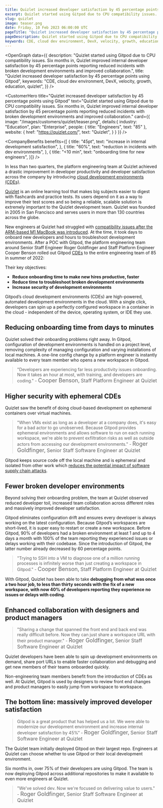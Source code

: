 ```yaml
---
title: Quizlet increased developer satisfaction by 45 percentage points using Gitpod
excerpt: Quizlet started using Gitpod due to CPU compatibility issues. Six months in, Quizlet improved internal developer satisfaction by 45 percentage points reporting reduced incidents with broken development environments and improved collaboration.
slug: quizlet
image: teaser.png
date: Friday, 10 Feb 2023 06:00:00 UTC
pageTitle: "Quizlet increased developer satisfaction by 45 percentage points using Gitpod"
pageDescription: Quizlet started using Gitpod due to CPU compatibility issues. Six months in, Quizlet improved internal developer satisfaction by 45 percentage points reporting reduced incidents with broken development environments and improved collaboration.
keywords: CDE, cloud dev environment, DevX, velocity, growth, education, quizlet
---
```


<script lang="ts" context="module">
  export const prerender = true;
</script>

<script lang="ts">
	import CustomerHero from "$lib/components/customers/customer-hero.svelte";
	import CompanyBenefits from "$lib/components/customers/company-benefits.svelte";
	import Section from "$lib/components/section.svelte";
	import Story from "$lib/components/customers/story.svelte";
	import Quote from "$lib/components/quote.svelte";
  	import OpenGraph from "$lib/components/open-graph.svelte";
</script>

<OpenGraph
data={{
    description:
      "Quizlet started using Gitpod due to CPU compatibility issues. Six months in, Quizlet improved internal developer satisfaction by 45 percentage points reporting reduced incidents with broken development environments and improved collaboration.",
    title: "Quizlet increased developer satisfaction by 45 percentage points using Gitpod",
    keywords: "CDE, cloud dev environment, DevX, velocity, growth, education, quizlet",
  }}
/>

<CustomerHero
title="Quizlet increased developer satisfaction by 45 percentage points using Gitpod"
text="Quizlet started using Gitpod due to CPU compatibility issues. Six months in, Quizlet improved internal developer satisfaction by 45 percentage points reporting reduced incidents with broken development environments and improved collaboration."
card={{
		image: "/images/customers/quizlet/teaser.png",
		details:{
			industry: "Education",
			plan: "Enterprise",
			people: {
				title: "Engineers",
				text: "85"
			},
			website: {
				href: "https://quizlet.com/",
				text: "Quizlet",
			}
		}
	}}
/>

<CompanyBenefits
benefits={[
{
title: "45pt",
text: "increase in internal development satisfaction",
},
{
title: "60%",
text: "reduction in incidents with dev environments",
},
{
title: "<10 min",
text: "onboarding time for new engineers",
}]}
/>

<Section>
	<Quote
		quote="Gitpod is a great product that has helped us a lot. We were able to modernize our development environment and increase internal developer satisfaction by 45 percentage points."
		author={{
			name: "Roger Goldfinger",
			jobTitle: "Senior Staff Software Engineer at Quizlet",
		}}
	/>
</Section>

<Story bannerImg="/images/customers/quizlet/banner.png" text="Quizlet reduced incidents with broken dev environments by 60% using Gitpod">

In less than two quarters, the platform engineering team at Quizlet achieved a drastic improvement in developer productivity and developer satisfaction across the company by introducing [cloud development environments (CDEs)](/cde).

[Quizlet](https://quizlet.com/) is an online learning tool that makes big subjects easier to digest with flashcards and practice tests. Its users depend on it as a way to improve their test scores and so being a reliable, scalable solution is extremely important to the Quizlet development team. Quizlet was founded in 2005 in San Francisco and serves users in more than 130 countries across the globe.

New engineers at Quizlet had struggled with [compatibility issues after the ARM-based M1 MacBook was introduced](/blog/better-container-development-on-apple-m1-macbooks-with-gitpod). At the time, it took days to onboard new developers and hours to troubleshoot development environments. After a POC with Gitpod, the platform engineering team around Senior Staff Engineer Roger Goldfinger and Staff Platform Engineer Cooper Benson rolled out Gitpod [CDEs](/cde) to the entire engineering team of 85 in summer of 2022:

Their key objectives:

- **Reduce onboarding time to make new hires productive, faster**
- **Reduce time to troubleshoot broken development environments**
- **Increase security of development environments**

Gitpod’s cloud development environments (CDEs) are high-powered, automated development environments in the cloud. With a single click, developers can spin up a perfectly configured workspace in a container in the cloud - independent of the device, operating system, or IDE they use.

## Reducing onboarding time from days to minutes

Quizlet solved their onboarding problems right away. In Gitpod, configuration of development environments is handled on a project level, removing complexity of managing configuration and varying installations of local machines. A one-line config change by a platform engineer is instantly available to every team member who opens a new workspace in Gitpod.

> "Developers are experiencing far less productivity issues onboarding. Now it takes an hour at most, with training, and developers are coding." - <span style="font-weight:400; font-size:18px;">Cooper Benson,</span> <span style="font-weight:400; font-size:16px;">Staff Platform Engineer at Quizlet</span>

## Higher security with ephemeral CDEs

Quizlet saw the benefit of doing cloud-based development on ephemeral containers over virtual machines.

> "When VMs exist as long as a developer at a company does, it's easy for a bad actor to go unobserved. Because Gitpod provides ephemeral environments and allows software to run on each running workspace, we're able to prevent exfiltration risks as well as outside actors from accessing our development environments." - <span style="font-weight:400; font-size:18px;">Roger Goldfinger,</span> <span style="font-weight:400; font-size:16px;">Senior Staff Software Engineer at Quizlet</span>

Gitpod keeps source code off the local machine and is ephemeral and isolated from other work which [reduces the potential impact of software supply chain attacks](/security).

## Fewer broken developer environments

Beyond solving their onboarding problem, the team at Quizlet observed reduced developer toil, increased team collaboration across different roles and massively improved developer satisfaction.

Gitpod eliminates configuration drift and ensures every developer is always working on the latest configuration. Because Gitpod’s workspaces are short-lived, it is super easy to restart or create a new workspace. Before Gitpod, 90% of developers had a broken environment at least 1 and up to 4 days a month with 100% of the team reporting they experienced issues or delays working with their codebase. Since the introduction of Gitpod, the latter number already decreased by 60 percentage points.

> "Trying to SSH into a VM to diagnose one of a million running processes is infinitely worse than just creating a workspace in Gitpod." - <span style="font-weight:400; font-size:18px;">Cooper Benson,</span> <span style="font-weight:400; font-size:16px;">Staff Platform Engineer at Quizlet</span>

With Gitpod, Quizlet has been able to take <b>debugging from what was once a two hour job, to less than thirty seconds with the fix of a new workspace, with now 40% of developers reporting they experience no issues or delays with coding</b>.

## Enhanced collaboration with designers and product managers

> "Sharing a change that spanned the front end and back end was really difficult before. Now they can just share a workspace URL with their product manager." - <span style="font-weight:400; font-size:18px;">Roger Goldfinger,</span> <span style="font-weight:400; font-size:16px;">Senior Staff Software Engineer at Quizlet</span>

Quizlet developers have been able to spin up development environments on demand, share port URLs to enable faster collaboration and debugging and get new members of their teams onboarded quickly.

Non-engineering team members benefit from the introduction of CDEs as well. At Quizlet, Gitpod is used by designers to review front end changes and product managers to easily jump from workspace to workspace.

## The bottom line: massively improved developer satisfaction

> Gitpod is a great product that has helped us a lot. We were able to modernize our development environment and increase internal developer satisfaction by 45%” - <span style="font-weight:400; font-size:18px;">Roger Goldfinger,</span> <span style="font-weight:400; font-size:16px;">Senior Staff Software Engineer at Quizlet</span>

The Quizlet team initially deployed Gitpod on their largest repo. Engineers at Quizlet can choose whether to use Gitpod or their local development environment.

Six months in, over 75% of their developers are using Gitpod. The team is now deploying Gitpod across additional repositories to make it available to even more engineers at Quizlet.

> "We've solved dev. Now we're focused on delivering value to users." - <span style="font-weight:400; font-size:18px;">Roger Goldfinger,</span> <span style="font-weight:400; font-size:16px;">Senior Staff Software Engineer at Quizlet</span>

</Story>
